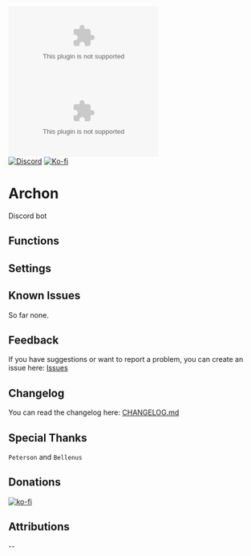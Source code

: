 [![Latest Downloads](https://img.shields.io/github/downloads/LeafWulf/dynamic-shadows/latest/module.zip?color=blue&label=latest%20downloads)](https://github.com/LeafWulf/dynamic-shadows/releases/latest) [![Total Downloads](https://img.shields.io/github/downloads/LeafWulf/dynamic-shadows/module.zip?color=blue&label=total%20downloads)](https://github.com/LeafWulf/dynamic-shadows/releases)  
[![Discord](https://dcbadge.vercel.app/api/shield/219289132235489280?style=flat)](https://discord.gg) [![Ko-fi](https://img.shields.io/badge/Ko--fi-winterwulf-0374b5?logo=kofi)](https://ko-fi.com/winterwulf)

# Archon

Discord bot

## Functions

## Settings

## Known Issues
So far none.

## Feedback
If you have suggestions or want to report a problem, you can create an issue here: [Issues](../../issues)

## Changelog
You can read the changelog here: [CHANGELOG.md](/CHANGELOG.md)

## Special Thanks
`Peterson` and `Bellenus`

## Donations

[![ko-fi](https://ko-fi.com/img/githubbutton_sm.svg)](https://ko-fi.com/winterwulf)

## Attributions

--